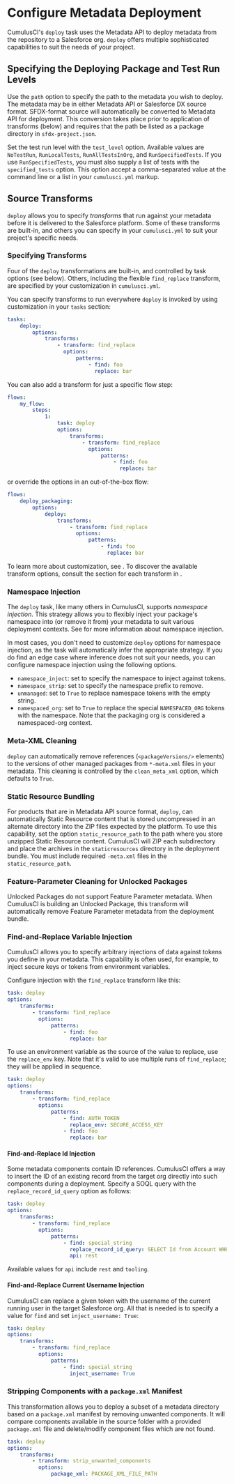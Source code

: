 # Configure Metadata Deployment

CumulusCI's `deploy` task uses the Metadata API to deploy metadata from the repository to a Salesforce org. `deploy` offers multiple sophisticated capabilities to suit the needs of your project.

## Specifying the Deploying Package and Test Run Levels

Use the `path` option to specify the path to the metadata you wish to deploy. The metadata may be in either Metadata API or Salesforce DX source format. SFDX-format source will automatically be converted to Metadata API for deployment. This conversion takes place prior to application of transforms (below) and requires that the path be listed as a package directory in `sfdx-project.json`.

Set the test run level with the `test_level` option. Available values are `NoTestRun`, `RunLocalTests`, `RunAllTestsInOrg`, and `RunSpecifiedTests`. If you use `RunSpecifiedTests`, you must also supply a list of tests with the `specified_tests` option. This option accept a comma-separated value at the command line or a list in your `cumulusci.yml` markup.

## Source Transforms

`deploy` allows you to specify _transforms_ that run against your metadata before it is delivered to the Salesforce platform. Some of these transforms are built-in, and others you can specify in your `cumulusci.yml` to suit your project's specific needs.

### Specifying Transforms

Four of the `deploy` transformations are built-in, and controlled by task options (see below). Others, including the flexible `find_replace` transform, are specified by your customization in `cumulusci.yml`.

You can specify transforms to run everywhere `deploy` is invoked by using customization in your `tasks` section:

```yaml
tasks:
    deploy:
        options:
            transforms:
                - transform: find_replace
                  options:
                      patterns:
                          - find: foo
                            replace: bar
```

You can also add a transform for just a specific flow step:

```yaml
flows:
    my_flow:
        steps:
            1:
                task: deploy
                options:
                    transforms:
                        - transform: find_replace
                          options:
                              patterns:
                                  - find: foo
                                    replace: bar
```

or override the options in an out-of-the-box flow:

```yaml
flows:
    deploy_packaging:
        options:
            deploy:
                transforms:
                    - transform: find_replace
                      options:
                          patterns:
                              - find: foo
                                replace: bar
```

To learn more about customization, see [](config). To discover the available transform options, consult the section for each transform in [](deploy).

### Namespace Injection

The `deploy` task, like many others in CumulusCI, supports _namespace injection_. This strategy allows you to flexibly inject your package's namespace into (or remove it from) your metadata to suit various deployment contexts. See [](namespace-injection) for more information about namespace injection.

In most cases, you don't need to customize `deploy` options for namespace injection, as the task will automatically infer the appropriate strategy. If you do find an edge case where inference does not suit your needs, you can configure namespace injection using the following options.

-   `namespace_inject`: set to specify the namespace to inject against tokens.
-   `namespace_strip`: set to specify the namespace prefix to remove.
-   `unmanaged`: set to `True` to replace namespace tokens with the empty string.
-   `namespaced_org`: set to `True` to replace the special `NAMESPACED_ORG` tokens with the namespace. Note that the packaging org is considered a namespaced-org context.

### Meta-XML Cleaning

`deploy` can automatically remove references (`<packageVersions/>` elements) to the versions of other managed packages from `*-meta.xml` files in your metadata. This cleaning is controlled by the `clean_meta_xml` option, which defaults to `True`.

### Static Resource Bundling

For products that are in Metadata API source format, `deploy`, can automatically Static Resource content that is stored uncompressed in an alternate directory into the ZIP files expected by the platform. To use this capability, set the option `static_resource_path` to the path where you store unzipped Static Resource content. CumulusCI will ZIP each subdirectory and place the archives in the `staticresources` directory in the deployment bundle. You must include required `-meta.xml` files in the `static_resource_path`.

### Feature-Parameter Cleaning for Unlocked Packages

Unlocked Packages do not support Feature Parameter metadata. When CumulusCI is building an Unlocked Package, this transform will automatically remove Feature Parameter metadata from the deployment bundle.

### Find-and-Replace Variable Injection

CumulusCI allows you to specify arbitrary injections of data against tokens you define in your metadata. This capability is often used, for example, to inject secure keys or tokens from environment variables.

Configure injection with the `find_replace` transform like this:

```yaml
task: deploy
options:
    transforms:
        - transform: find_replace
          options:
              patterns:
                  - find: foo
                    replace: bar
```

To use an environment variable as the source of the value to replace, use the `replace_env` key. Note that it's valid to use multiple runs of `find_replace`; they will be applied in sequence.

```yaml
task: deploy
options:
    transforms:
        - transform: find_replace
          options:
              patterns:
                  - find: AUTH_TOKEN
                    replace_env: SECURE_ACCESS_KEY
                  - find: foo
                    replace: bar
```

#### Find-and-Replace Id Injection

Some metadata components contain ID references. CumulusCI offers a way to insert the ID of an existing record from the target org directly into such components during a deployment. Specify a SOQL query with the `replace_record_id_query` option as follows:

```yaml
task: deploy
options:
    transforms:
        - transform: find_replace
          options:
              patterns:
                  - find: special_string
                    replace_record_id_query: SELECT Id from Account WHERE name='Specific Account'
                    api: rest
```

Available values for `api` include `rest` and `tooling`.

#### Find-and-Replace Current Username Injection

CumulusCI can replace a given token with the username of the current running user in the target Salesforce org.
All that is needed is to specify a value for `find` and set `inject_username: True`:

```yaml
task: deploy
options:
    transforms:
        - transform: find_replace
          options:
              patterns:
                  - find: special_string
                    inject_username: True
```

### Stripping Components with a `package.xml` Manifest

This transformation allows you to deploy a subset of a metadata directory based on a `package.xml` manifest by removing unwanted components. It will compare components available in the source folder with a provided `package.xml` file and delete/modify component files which are not found.

```yaml
task: deploy
options:
    transforms:
        - transform: strip_unwanted_components
          options:
              package_xml: PACKAGE_XML_FILE_PATH
```
